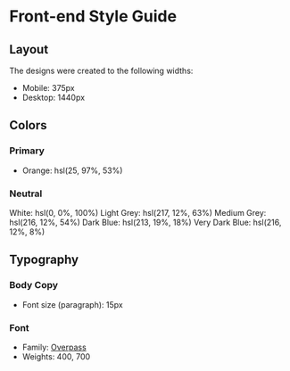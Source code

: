 # Front-end Style Guide

## Layout

The designs were created to the following widths:

- Mobile: 375px
- Desktop: 1440px

## Colors

### Primary

- Orange: hsl(25, 97%, 53%)

### Neutral

White: hsl(0, 0%, 100%)
Light Grey: hsl(217, 12%, 63%)
Medium Grey: hsl(216, 12%, 54%)
Dark Blue: hsl(213, 19%, 18%)
Very Dark Blue: hsl(216, 12%, 8%)

## Typography

### Body Copy

- Font size (paragraph): 15px

### Font

- Family: [Overpass](https://fonts.google.com/specimen/Overpass)
- Weights: 400, 700
